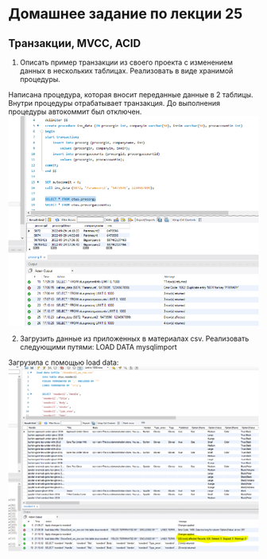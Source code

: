 # Домашнее задание по лекции 25

## Транзакции, MVCC, ACID 

1. Описать пример транзакции из своего проекта с изменением данных в нескольких таблицах. Реализовать в виде хранимой процедуры.

Написана процедура, которая вносит переданные данные в 2 таблицы.
Внутри процедуры отрабатывает транзакция.
До выполнения процедуры автокоммит был отключен.
![img_1.png](img_1.png)

2. Загрузить данные из приложенных в материалах csv.
Реализовать следующими путями:
LOAD DATA
mysqlimport

Загрузила с помощью load data:
![img.png](img.png)
